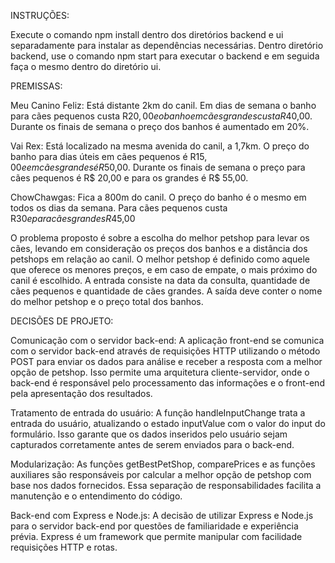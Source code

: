 INSTRUÇÕES:

Execute o comando npm install dentro dos diretórios backend e ui separadamente para instalar as dependências necessárias.
Dentro diretório backend, use o comando npm start para executar o backend e em seguida faça o mesmo dentro do diretório ui.

PREMISSAS: 

Meu Canino Feliz: Está distante 2km do canil. Em dias de semana o banho para
cães pequenos custa R$20,00 e o banho em cães grandes custa R$40,00.
Durante os finais de semana o preço dos banhos é aumentado em 20%.

Vai Rex: Está localizado na mesma avenida do canil, a 1,7km. O preço do banho
para dias úteis em cães pequenos é R$15,00 e em cães grandes é R$50,00.
Durante os finais de semana o preço para cães pequenos é R$ 20,00 e para os
grandes é R$ 55,00.

ChowChawgas: Fica a 800m do canil. O preço do banho é o mesmo em todos os
dias da semana. Para cães pequenos custa R$30 e para cães grandes R$45,00


O problema proposto é sobre a escolha do melhor petshop para levar os cães, levando em consideração os preços dos banhos e a distância dos petshops em relação ao canil. 
O melhor petshop é definido como aquele que oferece os menores preços, e em caso de empate, o mais próximo do canil é escolhido. 
A entrada consiste na data da consulta, quantidade de cães pequenos e quantidade de cães grandes. A saída deve conter o nome do melhor petshop e o preço total dos banhos.

DECISÕES DE PROJETO:

Comunicação com o servidor back-end: A aplicação front-end se comunica com o servidor back-end através de requisições HTTP utilizando o método POST para enviar os dados para análise e receber a resposta com a melhor opção de petshop. 
Isso permite uma arquitetura cliente-servidor, onde o back-end é responsável pelo processamento das informações e o front-end pela apresentação dos resultados.

Tratamento de entrada do usuário: A função handleInputChange trata a entrada do usuário, atualizando o estado inputValue com o valor do input do formulário. 
Isso garante que os dados inseridos pelo usuário sejam capturados corretamente antes de serem enviados para o back-end.

Modularização: As funções getBestPetShop, comparePrices e as funções auxiliares são responsáveis por calcular a melhor opção de petshop com base nos dados fornecidos. 
Essa separação de responsabilidades facilita a manutenção e o entendimento do código.

Back-end com Express e Node.js: A decisão de utilizar Express e Node.js para o servidor back-end por questões de familiaridade e experiência prévia. Express é um framework que permite manipular com facilidade requisições HTTP e rotas.

